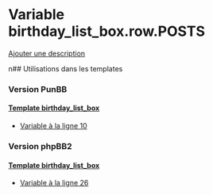 # Variable birthday_list_box.row.POSTS
[Ajouter une description](https://fa-tvars.appspot.com/birthday_list_box.row.POSTS)

n## Utilisations dans les templates

### Version PunBB

#### [Template birthday_list_box](punbb/birthday_list_box.md)
* [Variable à la ligne 10](../punbb/birthday_list_box.tpl#L10)

### Version phpBB2

#### [Template birthday_list_box](subsilver/birthday_list_box.md)
* [Variable à la ligne 26](../subsilver/birthday_list_box.tpl#L26)